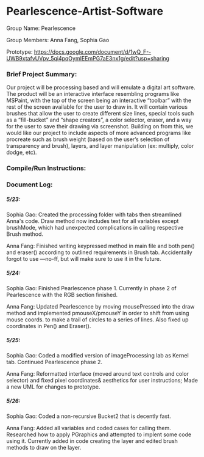 # Pearlescence-Artist-Software

Group Name: Pearlescence

Group Members: Anna Fang, Sophia Gao

Prototype: https://docs.google.com/document/d/1wQ_F--UWB9xtafvUVpv_5qi4pqOymIEEmPG7aE3nx1g/edit?usp=sharing

### Brief Project Summary:
Our project will be processing based and will emulate a digital art software. The product will be an interactive interface resembling programs like MSPaint, with the top of the screen being an interactive “toolbar” with the rest of the screen available for the user to draw in. It will contain various brushes that allow the user to create different size lines, special tools such as a “fill-bucket” and “shape creators”, a color selector, eraser, and a way for the user to save their drawing via screenshot. Building on from this, we would like our project to include aspects of more advanced programs like procreate such as brush weight (based on the user’s selection of transparency and brush), layers, and layer manipulation (ex: multiply, color dodge, etc).

### Compile/Run Instructions:



### Document Log:
##### 5/23:
Sophia Gao:
Created the processing folder with tabs then streamlined Anna's code. Draw method now includes text for all variables except brushMode, which had unexpected complications in calling respective Brush method.

Anna Fang:
Finished writing keypressed method in main file and both pen() and eraser() according to outlined requirements in Brush tab. Accidentally forgot to use —no-ff, but will make sure to use it in the future.

##### 5/24:
Sophia Gao: Finished Pearlescence phase 1. Currently in phase 2 of Pearlescence with the RGB section finished.

Anna Fang:
Updated Pearlescence by moving mousePressed into the draw method and implemented pmouseX/pmouseY in order to shift from using mouse coords. to make a trail of circles to a series of lines. Also fixed up coordinates in Pen() and Eraser().

##### 5/25:
Sophia Gao: Coded a modified version of imageProcessing lab as Kernel tab. Continued Pearlescence phase 2.

Anna Fang: Reformatted interface (moved around text controls and color selector) and fixed pixel coordinates& aesthetics for user instructions; Made a new UML for changes to prototype.


##### 5/26:
Sophia Gao: Coded a non-recursive Bucket2 that is decently fast.

Anna Fang: Added all variables and coded cases for calling them. Researched how to apply PGraphics and attempted to implent some code using it. Currently added in code creating the layer and edited brush methods to draw on the layer. 
